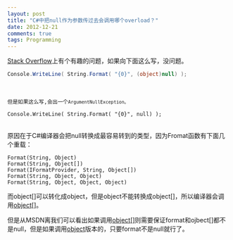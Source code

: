 ```yaml
---
layout: post
title: "C#中把null作为参数传过去会调用哪个overload？"
date: 2012-12-21
comments: true
tags: Programming
---
```

<p><a href="http://stackoverflow.com/questions/13877501/why-do-i-get-an-exception-when-passing-null-constant-but-not-when-passing-a-n?newsletter=1&amp;nlcode=55866%7cc739">Stack Overflow</a>上有个有趣的问题，如果向下面这么写，没问题。</p>

```csharp
Console.WriteLine( String.Format( "{0}", (object)null) );
```
<p><br /><code></code></p>
<p><code>但是如果这么写,会出一个<code>ArgumentNullException。</code></code></p>

```
Console.WriteLine( String.Format( "{0}", null) );
```
<p><br />原因在于C#编译器会把null转换成最容易转到的类型，因为Fromat函数有下面几个重载：</p>

```
Format(String, Object)
Format(String, Object[])
Format(IFormatProvider, String, Object[])
Format(String, Object, Object)
Format(String, Object, Object, Object)
```
<p>而object[]可以转化成object，但是object不能转换成object[]，所以编译器会调用<a href="http://msdn.microsoft.com/en-us/library/b1csw23d.aspx">object[]</a>。</p>
<p>但是从MSDN离我们可以看出如果调用<a href="http://msdn.microsoft.com/en-us/library/b1csw23d.aspx">object[]</a>则需要保证format和ojbect[]都不是null，但是如果调用<a href="http://msdn.microsoft.com/en-us/library/fht0f5be.aspx">object</a>版本的，只要format不是null就行了。</p>